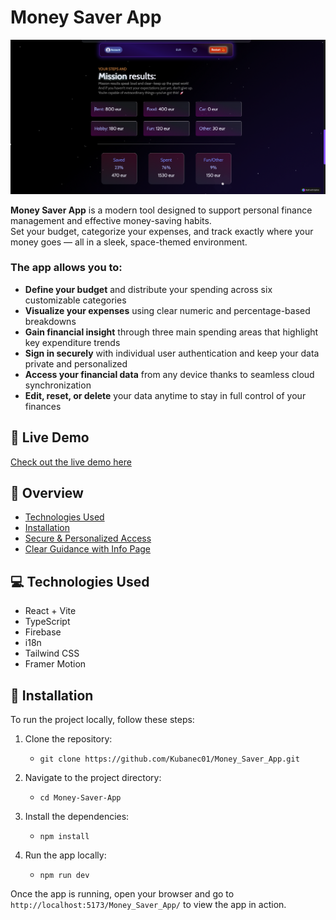 # Money Saver App

![screenshot](./src/assets/app-screenshot-img.png)


**Money Saver App** is a modern tool designed to support personal finance management and effective money-saving habits.  
Set your budget, categorize your expenses, and track exactly where your money goes — all in a sleek, space-themed environment.

### The app allows you to:

- **Define your budget** and distribute your spending across six customizable categories  
- **Visualize your expenses** using clear numeric and percentage-based breakdowns  
- **Gain financial insight** through three main spending areas that highlight key expenditure trends  
- **Sign in securely** with individual user authentication and keep your data private and personalized  
- **Access your financial data** from any device thanks to seamless cloud synchronization  
- **Edit, reset, or delete** your data anytime to stay in full control of your finances



## 🚀 Live Demo

[Check out the live demo here](https://kubanec01.github.io/Money_Saver_App/)

## 🧭 Overview
- [Technologies Used](#-technologies-used)
- [Installation](#-installation)
- [Secure & Personalized Access](#-secure-&-personalized-access)
- [Clear Guidance with Info Page](#-clear-guidance-with-info-page)

## 💻 Technologies Used

- React + Vite  
- TypeScript  
- Firebase 
- i18n 
- Tailwind CSS  
- Framer Motion  


## 🔧 Installation

To run the project locally, follow these steps:

1. Clone the repository:

   - `git clone https://github.com/Kubanec01/Money_Saver_App.git`

2. Navigate to the project directory:

   - `cd Money-Saver-App`

3. Install the dependencies:

   - `npm install`

4. Run the app locally:
   - `npm run dev`

Once the app is running, open your browser and go to `http://localhost:5173/Money_Saver_App/` to view the app in action.
